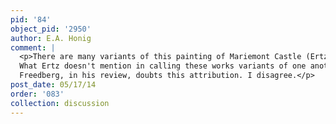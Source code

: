 ```yaml
---
pid: '84'
object_pid: '2950'
author: E.A. Honig
comment: |
  <p>There are many variants of this painting of Mariemont Castle (Ertz 1979, Diaz Padron 1992). See for example the Richmond <a href="/object/landscape-with-archduke-albert-and-mariemont-castle">Landscape with Archduke Albert and Mariemont Castle</a>, the Dijon <a href="/object/landscape-with-mariemont-castle">Landscape with Mariemont Castle</a>, and the Madrid <a href="/object/the-archdukes-and-company-before-mariemont-castle">The Archdukes and Company before Mariemont Castle</a>.  Ertz implies that the Richmond version is the prime (Ertz 1979, p. 177).<br />
  What Ertz doesn't mention in calling these works variants of one another is that the others are huge works on canvas whereas the present version is a tiny copper miniature. The sequence of making is clearly established because the first two versions show Mariemont before the additions to the building, and this tiny miniature shows it in its new state as also does the Madrid Five Senses series.<br />
  Freedberg, in his review, doubts this attribution. I disagree.</p>
post_date: 05/17/14
order: '083'
collection: discussion
---
```

